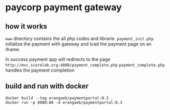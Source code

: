 # paycorp payment gateway 

## how it works

`www` directory contains the all php codes and librarie.  `payment_init.php` 
initialize the payment with gateway and load the payment page on an iframe. 

In success payment app will redirects to the page `http://msc.scorelab.org:4000/payment_complete.php`
`payment_complete.php` handles the payment completion


## build and run with docker

```
docker build --tag erangaeb/paymentportal:0.3 .
docker run -p 8080:80 -d erangaeb/paymentportal:0.3
```
